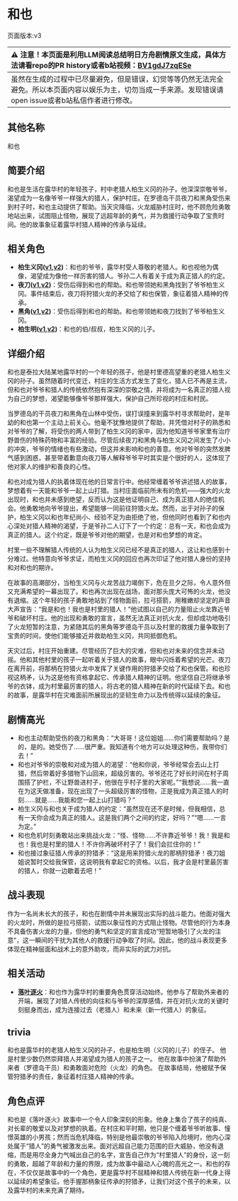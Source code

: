 # 和也
页面版本:v3
 

| :warning: 注意！本页面是利用LLM阅读总结明日方舟剧情原文生成，具体方法请看repo的PR history或者b站视频：[BV1gdJ7zqESe](https://www.bilibili.com/video/BV1gdJ7zqESe/)         |
|:----------------------------|
| 虽然在生成的过程中已尽量避免，但是错误，幻觉等等仍然无法完全避免。所以本页面内容以娱乐为主，切勿当成一手来源。发现错误请open issue或者b站私信作者进行修改。|



## 其他名称
和也
## 简要介绍
和也是生活在露华村的年轻孩子，村中老猎人柏生义冈的孙子。他深深崇敬爷爷，渴望成为一名像爷爷一样强大的猎人，保护村庄。在罗德岛干员夜刀和黑角受伤来到村子时，和也主动提供了帮助。当天灾降临，火龙威胁村庄时，他不顾危险勇敢地站出来，试图阻止怪物，展现了远超年龄的勇气，并为救援行动争取了宝贵时间。他的故事象征着露华村猎人精神的传承与延续。
## 相关角色
-   **柏生义冈([v1](../chars/extended_char_bai_sheng_yi_gang.md),[v2](extended_char_bai_sheng_yi_gang.md))**：和也的爷爷，露华村受人尊敬的老猎人。和也视他为偶像，渴望成为像他一样厉害的猎人。爷孙二人有着关于成为真正猎人的约定。
-   **夜刀([v1](../chars/char_502_nblade.md),[v2](char_502_nblade.md))**：受伤后得到和也的帮助。和也带领她和黑角找到了爷爷柏生义冈。事件结束后，夜刀将狩猎火龙的矛交给了和也保管，象征着猎人精神的传承。
-   **黑角([v1](../chars/char_500_noirc.md),[v2](char_500_noirc.md))**：受伤后得到和也的帮助。和也带领她和夜刀找到了爷爷柏生义冈。
-   **柏生明([v1](../chars/extended_char_bai_sheng_ming.md),[v2](extended_char_bai_sheng_ming.md))**：和也的伯/叔叔，柏生义冈的儿子。
## 详细介绍
和也是泰拉大陆某地露华村的一个年轻的孩子，他是村里德高望重的老猎人柏生义冈的孙子。虽然随着时代变迁，村庄的生活方式发生了变化，猎人已不再是主流，但和也对爷爷和猎人的传统依然抱有深深的崇敬之情，并将成为一名真正的猎人视为自己的梦想，渴望能够像爷爷那样强大，保护自己所珍视的村庄和村民。

当罗德岛的干员夜刀和黑角在山林中受伤，误打误撞来到露华村寻求帮助时，是年幼的和也第一个主动上前关心。他毫不犹豫地提供了帮助，并凭借对村子的熟悉和对爷爷的了解，将受伤的两人带到了柏生义冈的家中，因为他知道爷爷家里有治疗野兽伤的特殊药物和丰富的经验。尽管后续夜刀和黑角与柏生义冈之间发生了小小的冲突，爷爷的情绪也有些激动，但这并未影响和也的善意。他对爷爷的突然发脾气感到困惑，甚至带着歉意向夜刀等人解释爷爷平时其实是个很好的人，这体现了他对家人的维护和善良的心性。

和也对成为猎人的执着体现在他的日常言行中。他经常缠着爷爷讲述猎人的故事，梦想着有一天能和爷爷一起上山打猎。当村庄面临前所未有的危机——强大的火龙出现时，和也并未感到绝望，反而认为这是他证明自己、成为真正猎人的绝佳机会。他勇敢地向爷爷提出，希望能够一同前往狩猎火龙。然而，出于对孙子的保护，柏生义冈以和也年纪尚小、经验不足为由拒绝了他，但他同时也看到了和也内心深处对猎人精神的渴望，于是爷孙二人订下了一个约定：总有一天，和也会成为真正的猎人。这个约定，既是爷爷对他的期望，也是对和也梦想的肯定。

村里一些不理解猎人传统的人认为柏生义冈已经不是真正的猎人，这让和也感到十分难过。他特意向爷爷求证，而柏生义冈的回应也再次印证了他对猎人身份的坚持和对和也的期许。

在故事的高潮部分，当柏生义冈与火龙苦战力竭倒下，危在旦夕之际，令人意外但又充满希望的一幕出现了。和也再次出现在战场，面对那头庞大可怖的火龙，他没有退缩。这个年轻的孩子勇敢地站到了怪物面前，拉弓搭箭，用稚嫩却坚定的声音大声宣告：“我是和也！我也是村里的猎人！”他试图以自己的力量阻止火龙靠近爷爷和破坏村庄。他的出现和勇敢的宣言，虽然无法真正对抗火龙，但却成功地吸引了火龙短暂的注意，为紧随其后的黑角等罗德岛干员以及村里的救援力量争取到了宝贵的时间，使他们能够接近并救助柏生义冈，共同抵御危机。

天灾过后，村庄开始重建。尽管经历了巨大的灾难，但和也对未来的信念并未动摇。他和其他村里的孩子一起听着关于猎人的故事，眼中闪烁着希望的光芒。夜刀在离开前，将那柄在狩猎火龙中发挥了关键作用的狩猎矛交给了和也保管。和也珍视这柄矛，认为这是他有资格拿起它、传承猎人精神的证明。他坚信自己将继承爷爷的衣钵，成为村里最厉害的猎人，将古老的猎人精神在新的时代延续下去。和也的故事，是露华村在灾难面前所展现出的坚韧生命力以及传统得以延续的象征。
## 剧情高光
- 和也主动帮助受伤的夜刀和黑角：“大哥哥！这位姐姐......你们需要帮助吗？是的，是的。她受伤了......很严重。我知道有个地方可以处理这种伤，我带你们去！”
- 和也对爷爷的崇敬和对成为猎人的渴望：“他和你说，爷爷经常会去山上打猎，然后带着好多猎物下山回来，超级厉害的。爷爷还花了好长时间在村子周围搭了护栏，不让野兽进村子，他很在乎村子里的大家呢。”“我想说......我一直在为这天做准备，现在出现了一头超级厉害的怪物，正是我成为真正猎人的时刻......就是......我能和您一起上山打猎吗？”
- 柏生义冈与和也关于成为猎人的约定：“虽然现在还不是时候，但我相信，总有一天你会成为真正的猎人。这是我们两个之间的约定，好吗？”“嗯......一言为定。”
- 和也危机时刻勇敢站出来挑战火龙：“怪、怪物......不许靠近爷爷！我！我是和也！我也是村里的猎人！不许你再破坏村子了！我们会拦住你的！”
- 和也接过象征猎人传承的狩猎矛：“这是用来狩猎火龙的那柄狩猎矛！夜刀姐姐说暂时交给我保管，这说明我有拿起它的资格。以后，我才会是村里最厉害的猎人，你就一边歇着去吧！”
## 战斗表现
作为一名尚未长大的孩子，和也在剧情中并未展现出实际的战斗能力。他面对强大的火龙时，所做的是拉弓搭箭，试图以象征性的方式阻止怪物。尽管他的行为本身不具备伤害火龙的力量，但他的勇气和坚定的宣言成功“短暂地吸引了火龙的注意”，这一瞬间的干扰为其他人的救援行动争取了时间。因此，他的战斗表现更多体现在精神层面和战术上的意外助攻，而非实际的武力对抗。
## 相关活动
-   **[落叶逐火](../stories/act24side.md)**：和也作为露华村的重要角色贯穿活动始终。他参与了帮助外来者的开端，展现了对猎人传统的向往和与爷爷的深厚感情，并在对抗火龙的关键时刻挺身而出，成为连接过去（老猎人）和未来（新一代猎人）的象征。
## trivia
和也是露华村的老猎人柏生义冈的孙子，也是柏生明（义冈的儿子）的侄子。
他是村里少数仍然崇拜猎人并渴望成为猎人的孩子之一。
他在故事中扮演了帮助外来者（罗德岛干员）和勇敢面对危险（火龙）的角色。
在故事结局，他被赋予保管狩猎矛的责任，象征着村庄猎人精神的传承。
## 角色点评
和也是《落叶逐火》故事中一个令人印象深刻的形象。他身上集合了孩子的纯真、对长辈的敬爱以及对梦想的执着。在村庄和平时期，他只是个缠着爷爷听故事、憧憬英雄的小男孩；然而当危机降临，特别是他最崇敬的爷爷陷入险境时，他内心深处属于“猎人”的勇气被激发出来。面对远超自己能力范围的巨大威胁，他没有退缩，而是用尽全身力气喊出自己的名字，宣告自己作为“村里猎人”的身份，这一刻的勇敢，超越了年龄和力量的界限，成为故事中最动人心魄的高光之一。和也的存在，不仅仅是故事中的一个角色，更是露华村不屈精神和猎人传统在新一代身上得以延续的希望象征。他手握那柄象征传承的狩猎矛，让我们对这个孩子的未来，以及露华村的未来充满了期待。